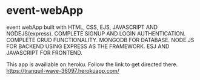 # event-webApp
event webApp built with HTML, CSS, EJS, JAVASCRIPT AND NODEJS(express). 
COMPLETE SIGNUP AND LOGIN AUTHENTICATION.
COMPLETE CRUD FUNCTIONALITY.
MONGODB FOR DATABASE.
NODE.JS FOR BACKEND USING EXPRESS AS THE FRAMEWORK.
ESJ AND JAVASCRIPT FOR FRONTEND.


This app is availiable on heroku. Follow the link to get directed there.
https://tranquil-wave-36097.herokuapp.com/ 
